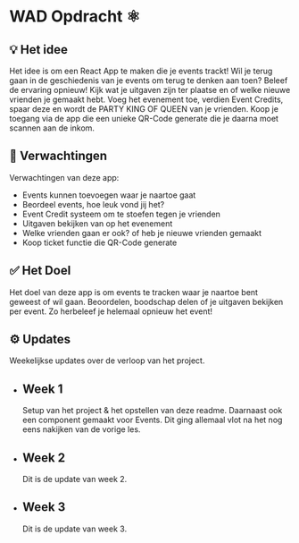 # **WAD Opdracht** ⚛️
## 💡 **Het idee**
Het idee is om een React App te maken die je events trackt! Wil je terug gaan in de geschiedenis van je events om terug te denken aan toen? Beleef de ervaring opnieuw! Kijk wat je uitgaven zijn ter plaatse en of welke nieuwe vrienden je gemaakt hebt.
Voeg het evenement toe, verdien Event Credits, spaar deze en wordt de PARTY KING OF QUEEN van je vrienden.
Koop je toegang via de app die een unieke QR-Code generate die je daarna moet scannen aan de inkom. 
## 💭 **Verwachtingen**
Verwachtingen van deze app:
  - Events kunnen toevoegen waar je naartoe gaat
  - Beordeel events, hoe leuk vond jij het? 
  - Event Credit systeem om te stoefen tegen je vrienden
  - Uitgaven bekijken van op het evenement
  - Welke vrienden gaan er ook? of heb je nieuwe vrienden gemaakt 
  - Koop ticket functie die QR-Code generate

## ✅ **Het Doel** 
Het doel van deze app is om events te tracken waar je naartoe bent geweest of wil gaan. Beoordelen, boodschap delen of je uitgaven bekijken per event. Zo herbeleef je helemaal opnieuw het event!
## ⚙️ **Updates** 
Weekelijkse updates over de verloop van het project.

 - ## Week 1

    Setup van het project & het opstellen van deze readme. Daarnaast ook een component gemaakt voor Events. Dit ging allemaal vlot na het nog eens nakijken van de vorige les.
 - ## Week 2
	 
    Dit is de update van week 2.
 - ## Week 3
	 
    Dit is de update van week 3.


